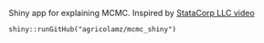 Shiny app for explaining MCMC. Inspired by [StataCorp LLC video](https://www.youtube.com/watch?v=OTO1DygELpY)

```
shiny::runGitHub("agricolamz/mcmc_shiny")
```